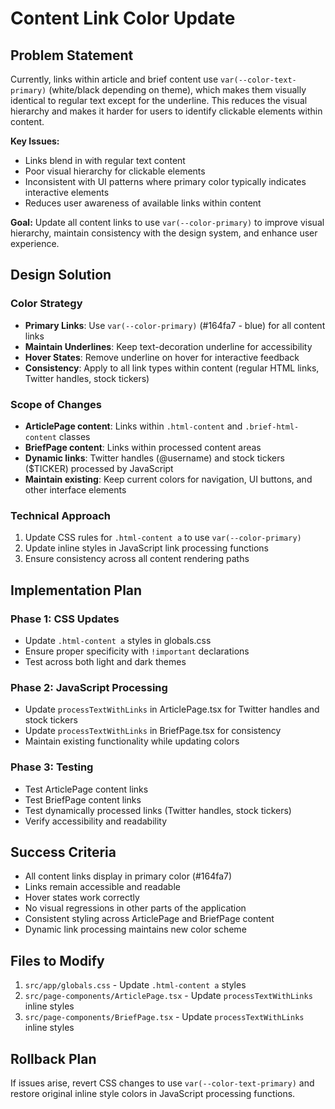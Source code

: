 # Content Link Color Update

## Problem Statement

Currently, links within article and brief content use `var(--color-text-primary)` (white/black depending on theme), which makes them visually identical to regular text except for the underline. This reduces the visual hierarchy and makes it harder for users to identify clickable elements within content.

**Key Issues:**
- Links blend in with regular text content
- Poor visual hierarchy for clickable elements
- Inconsistent with UI patterns where primary color typically indicates interactive elements
- Reduces user awareness of available links within content

**Goal:** Update all content links to use `var(--color-primary)` to improve visual hierarchy, maintain consistency with the design system, and enhance user experience.

## Design Solution

### Color Strategy
- **Primary Links**: Use `var(--color-primary)` (#164fa7 - blue) for all content links
- **Maintain Underlines**: Keep text-decoration underline for accessibility
- **Hover States**: Remove underline on hover for interactive feedback
- **Consistency**: Apply to all link types within content (regular HTML links, Twitter handles, stock tickers)

### Scope of Changes
- **ArticlePage content**: Links within `.html-content` and `.brief-html-content` classes
- **BriefPage content**: Links within processed content areas
- **Dynamic links**: Twitter handles (@username) and stock tickers ($TICKER) processed by JavaScript
- **Maintain existing**: Keep current colors for navigation, UI buttons, and other interface elements

### Technical Approach
1. Update CSS rules for `.html-content a` to use `var(--color-primary)`
2. Update inline styles in JavaScript link processing functions
3. Ensure consistency across all content rendering paths

## Implementation Plan

### Phase 1: CSS Updates
- Update `.html-content a` styles in globals.css
- Ensure proper specificity with `!important` declarations
- Test across both light and dark themes

### Phase 2: JavaScript Processing
- Update `processTextWithLinks` in ArticlePage.tsx for Twitter handles and stock tickers
- Update `processTextWithLinks` in BriefPage.tsx for consistency
- Maintain existing functionality while updating colors

### Phase 3: Testing
- Test ArticlePage content links
- Test BriefPage content links  
- Test dynamically processed links (Twitter handles, stock tickers)
- Verify accessibility and readability

## Success Criteria

- All content links display in primary color (#164fa7)
- Links remain accessible and readable
- Hover states work correctly
- No visual regressions in other parts of the application
- Consistent styling across ArticlePage and BriefPage content
- Dynamic link processing maintains new color scheme

## Files to Modify

1. `src/app/globals.css` - Update `.html-content a` styles
2. `src/page-components/ArticlePage.tsx` - Update `processTextWithLinks` inline styles  
3. `src/page-components/BriefPage.tsx` - Update `processTextWithLinks` inline styles

## Rollback Plan

If issues arise, revert CSS changes to use `var(--color-text-primary)` and restore original inline style colors in JavaScript processing functions.
